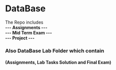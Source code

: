 # DataBase
The Repo includes <br>
 <b> --- Assignments --- <br></b>
 <b> --- Mid Term Exam --- <br></b>
 <b> --- Project --- <br></b>

<h3> Also DataBase Lab Folder which contain</h2> <h4>(Assignments, Lab Tasks Solution and Final Exam)</h4>
